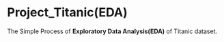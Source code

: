 

# Project_Titanic(EDA)
The Simple Process of **Exploratory Data Analysis(EDA)** of Titanic dataset.
